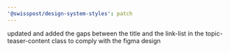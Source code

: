 ```yaml
---
'@swisspost/design-system-styles': patch
---
```


updated and added the gaps between the title and the link-list in the topic-teaser-content class to comply with the figma design
